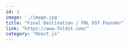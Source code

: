 ```yaml
---
id: 2
image: './image.jpg'
title: "Final Destination | FNL DST Founder"
link: "https://www.fnldst.com/"
category: "React.js"    
---
```

